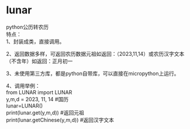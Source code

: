 # lunar
python公历转农历  
特点：  
1、封装成类，直接调用。  

2、返回数据多样，可返回农历数据元祖如返回：（2023,11,14）或农历汉字文本（不含年）如返回：正月初一  

3、未使用第三方库，都是python自带库，可以直接在micropython上运行。    

4、调用举例：  
  from LUNAR import LUNAR  
  y,m,d = 2023, 11, 14 #国历  
  lunar=LUNAR()  
  print(lunar.get(y,m,d)) #返回元祖  
  print(lunar.getChinese(y,m,d)) #返回汉字文本  
